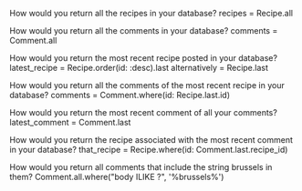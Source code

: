 How would you return all the recipes in your database?
recipes = Recipe.all

How would you return all the comments in your database?
comments = Comment.all

How would you return the most recent recipe posted in your database?
latest_recipe = Recipe.order(id: :desc).last
alternatively = Recipe.last

How would you return all the comments of the most recent recipe in your database?
comments = Comment.where(id: Recipe.last.id)

How would you return the most recent comment of all your comments?
latest_comment = Comment.last

How would you return the recipe associated with the most recent comment in your database?
that_recipe = Recipe.where(id: Comment.last.recipe_id)

How would you return all comments that include the string brussels in them?
Comment.all.where("body ILIKE ?", '%brussels%')
